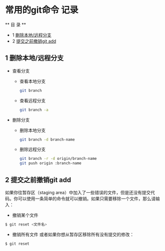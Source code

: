 # 常用的git命令 记录

** 目 录 **

* 1 [删除本地/远程分支](oftenuse.md#1_删除本地/远程分支)
* 2 [提交之前撤销git add](oftenuse.md#2_提交之前撤销git_add)


## 1 删除本地/远程分支

- 查看分支
	- 查看本地分支 
		```bash
		git branch
		```
	- 查看远程分支
		```bash
		git branch -a
		```

- 删除分支
	- 删除本地分支
		```bash
		git branch -d branch-name
		```
	- 删除远程分支
		```bash
		git branch -r -d origin/branch-name
		git push origin :branch-name
		```

## 2 提交之前撤销git add

如果你往暂存区（staging area）中加入了一些错误的文件，但是还没有提交代码。你可以使用一条简单的命令就可以撤销。如果只需要移除一个文件，那么请输入：

- 撤销某个文件

```bash
$ git reset <文件名>
```

- 撤销所有文件
或者如果你想从暂存区移除所有没有提交的修改：

```bash
$ git reset
```
